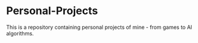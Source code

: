 # Personal-Projects
This is a repository containing personal projects of mine - from games to AI algorithms.

